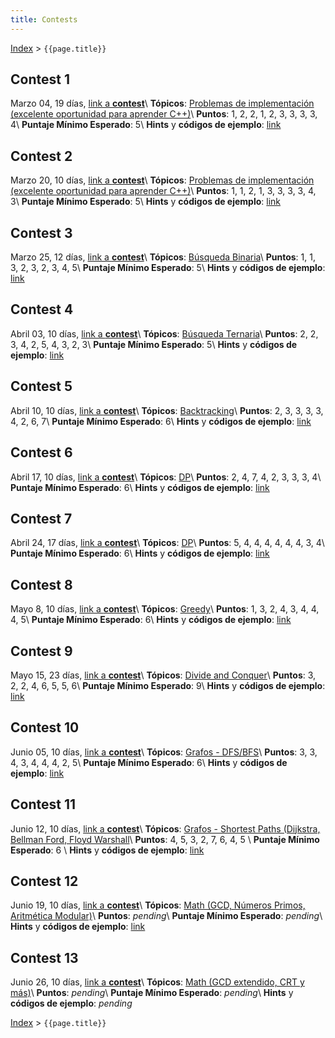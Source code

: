 ```yaml
---
title: Contests
---
```


[Index](index) > ```{{page.title}}```

## Contest 1
Marzo 04, 19 días, [link a **contest**](https://vjudge.net/contest/360690)\\
**Tópicos**: [Problemas de implementación (excelente oportunidad para aprender C++)](resources/cpp)\\
**Puntos**: 1, 2, 2, 1, 2, 3, 3, 3, 3, 4\\
**Puntaje Mínimo Esperado**: 5\\
**Hints** y **códigos de ejemplo**: [link](hints/contest1)

## Contest 2
Marzo 20, 10 días, [link a **contest**](https://vjudge.net/contest/363243)\\
**Tópicos**: [Problemas de implementación (excelente oportunidad para aprender C++)](resources/cpp)\\
**Puntos**: 1, 1, 2, 1, 3, 3, 3, 3, 4, 3\\
**Puntaje Mínimo Esperado**: 5\\
**Hints** y **códigos de ejemplo**: [link](hints/contest2)

## Contest 3
Marzo 25, 12 días, [link a **contest**](https://vjudge.net/contest/364465)\\
**Tópicos**: [Búsqueda Binaria](resources/search)\\
**Puntos**: 1, 1, 3, 2, 3, 2, 3, 4, 5\\
**Puntaje Mínimo Esperado**: 5\\
**Hints** y **códigos de ejemplo**: [link](hints/contest3)

## Contest 4
Abril 03, 10 días, [link a **contest**](https://vjudge.net/contest/366134)\\
**Tópicos**: [Búsqueda Ternaria](resources/search)\\
**Puntos**: 2, 2, 3, 4, 2, 5, 4, 3, 2, 3\\
**Puntaje Mínimo Esperado**: 5\\
**Hints** y **códigos de ejemplo**: [link](hints/contest4)

## Contest 5
Abril 10, 10 días, [link a **contest**](https://vjudge.net/contest/367344)\\
**Tópicos**: [Backtracking](resources/backtracking)\\
**Puntos**: 2, 3, 3, 3, 3, 4, 2, 6, 7\\
**Puntaje Mínimo Esperado**: 6\\
**Hints** y **códigos de ejemplo**: [link](hints/contest5)

## Contest 6
Abril 17, 10 días, [link a **contest**](https://vjudge.net/contest/368719)\\
**Tópicos**: [DP](resources/dp)\\
**Puntos**: 2, 4, 7, 4, 2, 3, 3, 3, 4\\
**Puntaje Mínimo Esperado**: 6\\
**Hints** y **códigos de ejemplo**: [link](hints/contest6)

## Contest 7
Abril 24, 17 días, [link a **contest**](https://vjudge.net/contest/370134)\\
**Tópicos**: [DP](resources/dp)\\
**Puntos**: 5, 4, 4, 4, 4, 4, 4, 3, 4\\
**Puntaje Mínimo Esperado**: 6\\
**Hints** y **códigos de ejemplo**: [link](hints/contest7)

## Contest 8
Mayo 8, 10 días, [link a **contest**](https://vjudge.net/contest/372762)\\
**Tópicos**: [Greedy](resources/greedy)\\
**Puntos**: 1, 3, 2, 4, 3, 4, 4, 4, 5\\
**Puntaje Mínimo Esperado**: 6\\
**Hints** y **códigos de ejemplo**: [link](hints/contest8)

## Contest 9
Mayo 15, 23 días, [link a **contest**](https://vjudge.net/contest/373993)\\
**Tópicos**: [Divide and Conquer](resources/divconq)\\
**Puntos**: 3, 2, 2, 4, 6, 5, 5, 6\\
**Puntaje Mínimo Esperado**: 9\\
**Hints** y **códigos de ejemplo**: [link](hints/contest9)

## Contest 10
Junio 05, 10 días, [link a **contest**](https://vjudge.net/contest/377122)\\
**Tópicos**: [Grafos - DFS/BFS](resources/graphs)\\
**Puntos**: 3, 3, 4, 3, 4, 4, 4, 2, 5\\
**Puntaje Mínimo Esperado**: 6\\
**Hints** y **códigos de ejemplo**: [link](hints/contest10)

## Contest 11
Junio 12, 10 días, [link a **contest**](https://vjudge.net/contest/378131)\\
**Tópicos**: [Grafos - Shortest Paths (Dijkstra, Bellman Ford, Floyd Warshall](resources/graphs)\\
**Puntos**: 4, 5, 3, 2, 7, 6, 4, 5 \\
**Puntaje Mínimo Esperado**: 6 \\
**Hints** y **códigos de ejemplo**: [link](hints/contest11)

## Contest 12
Junio 19, 10 días, [link a **contest**](https://vjudge.net/contest/379066)\\
**Tópicos**: [Math (GCD, Números Primos, Aritmética Modular)](resources/math)\\
**Puntos**: _pending_\\
**Puntaje Mínimo Esperado**: _pending_\\
**Hints** y **códigos de ejemplo**: [link](hints/contest12)

## Contest 13
Junio 26, 10 días, [link a **contest**](https://vjudge.net/contest/380093)\\
**Tópicos**: [Math (GCD extendido, CRT y más)](resources/math)\\
**Puntos**: _pending_\\
**Puntaje Mínimo Esperado**: _pending_\\
**Hints** y **códigos de ejemplo**: _pending_


[Index](index) > ```{{page.title}}```
